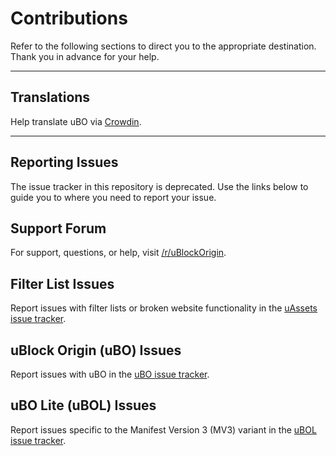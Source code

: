 # Contributions

Refer to the following sections to direct you to the appropriate destination. Thank you in advance for your help.

---

## Translations

Help translate uBO via [Crowdin](https://crowdin.com/project/ublock).

---

## Reporting Issues

The issue tracker in this repository is deprecated. Use the links below to guide you to where you need to report your issue.

## Support Forum

For support, questions, or help, visit [/r/uBlockOrigin](https://www.reddit.com/r/uBlockOrigin/).

## Filter List Issues

Report issues with filter lists or broken website functionality in the [uAssets issue tracker](https://github.com/uBlockOrigin/uAssets/issues).

## uBlock Origin (uBO) Issues

Report issues with uBO in the [uBO issue tracker](https://github.com/uBlockOrigin/uBlock-issues/issues).

## uBO Lite (uBOL) Issues

Report issues specific to the Manifest Version 3 (MV3) variant in the [uBOL issue tracker](https://github.com/uBlockOrigin/uBOL-issues/issues).
